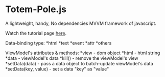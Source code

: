 Totem-Pole.js
=============

A lightweight, handy, No dependencies MVVM framework of javascript.

Watch the tutorial page [here](http://kevin-shu.github.com/totem-pole/).

Data-binding type:
*html
*text
*event
*attr
*others

ViewModel's attributes & methods:
*view - dom object
*html - html string
*data - viewModel's data
*kill() - remove the viewModel's view
*setData(data) - pass a data object to batch-update viewModel's data
*setData(key, value) - set a data "key" as "value"
